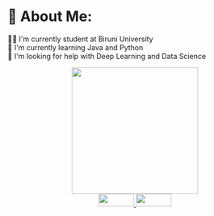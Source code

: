 ### <h1> 💫 About Me: </h1>
👨‍💻 I'm currently student at Biruni University<br>
🌱 I'm currently learning Java and Python<br>
🔭 I'm looking for help with Deep Learning and Data Science<br>


<div id="header" align="center">
  <img src="https://media.giphy.com/media/JdkIAaVJ7p86A/giphy.gif" width="250"/>
</div>

<div id="links" align="center">
  <a href="https://www.linkedin.com/in/abdullokh-abdukodirov-9745b5203/">
    <img src="https://img.shields.io/badge/LINKEDIN-blue" width=70 height=25>
  </a> 
   <a href="https://medium.com/@abdullahabdulkadir0/">
    <img src="https://img.shields.io/badge/MEDIUM-black" width=70 height=25>
  </a> 
</div>





